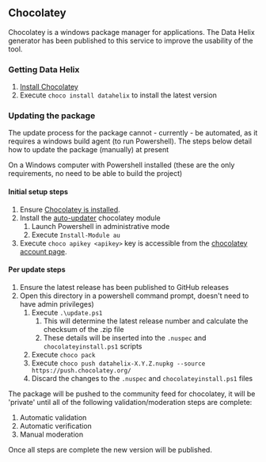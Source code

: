 ## Chocolatey

Chocolatey is a windows package manager for applications. The Data Helix generator has been published to this service to improve the usability of the tool.

### Getting Data Helix

1. [Install Chocolatey](https://chocolatey.org/install)
1. Execute `choco install datahelix` to install the latest version

### Updating the package

The update process for the package cannot - currently - be automated, as it requires a windows build agent (to run Powershell). The steps below detail how to update the package (manually) at present

On a Windows computer with Powershell installed (these are the only requirements, no need to be able to build the project)

#### Initial setup steps
1. Ensure [Chocolatey is installed](https://chocolatey.org/install).
1. Install the [auto-updater](https://github.com/majkinetor/au/blob/master/README.md) chocolatey module
   1. Launch Powershell in administrative mode
   1. Execute `Install-Module au`
1. Execute `choco apikey <apikey>` key is accessible from the [chocolatey account page](https://chocolatey.org/account).

#### Per update steps
1. Ensure the latest release has been published to GitHub releases
1. Open this directory in a powershell command prompt, doesn't need to have admin privileges)
   1. Execute `.\update.ps1`
      1. This will determine the latest release number and calculate the checksum of the .zip file
      1. These details will be inserted into the `.nuspec` and `chocolateyinstall.ps1` scripts
   1. Execute `choco pack`
   1. Execute `choco push datahelix-X.Y.Z.nupkg --source https://push.chocolatey.org/`
   1. Discard the changes to the `.nuspec` and `chocolateyinstall.ps1` files

The package will be pushed to the community feed for chocolatey, it will be 'private' until all of the following validation/moderation steps are complete:

1. Automatic validation
1. Automatic verification
1. Manual moderation

Once all steps are complete the new version will be published.